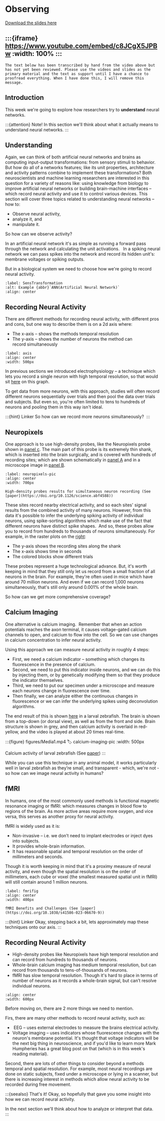 # Observing

[Download the slides here](slides/W6-V0-observing.pptx)

:::{iframe} https://www.youtube.com/embed/c8JCgX5JPBw
:width: 100%
:::
---

```{danger} Work in progress
The text below has been transcribed by hand from the video above but has not yet been reviewed. Please use the videos and slides as the primary material and the text as support until I have a chance to proofread everything. When I have done this, I will remove this message.
```

## Introduction

This week we're going to explore how researchers try to **understand** neural networks. 

:::{attention} Note!
In this section we'll think about what it actually means to understand neural networks.
:::

## Understanding

Again, we can think of both artificial neural networks and brains as computing input-output transformations: from sensory stimuli to behavior.
But how do all of a networks features; like its unit properties, architecture and activity patterns combine to implement these transformations?
Both neuroscientists and machine learning researchers are interested in this question for a variety of reasons like: using knowledge from biology to improve artificial neural networks or building brain-machine interfaces – which record neural activity and use it to control various devices.
This section will cover three topics related to understanding neural networks – how to:
* Observe neural activity,
* analyze it, and 
* manipulate it. 

So how can we observe activity?

In an artificial neural network it's as simple as running a forward pass through the network and calculating the unit activations.  
In a spiking neural network we can pass spikes into the network and record its hidden unit's: membrane voltages or spiking outputs.

But in a biological system we need to choose how we're going to record neural activity.

```{figure} figures/sensorimotor.png
:label: SensTransformation
:alt: Example {abbr}`ANN(Artificial Neural Network)`
:align: center
```

## Recording Neural Activity

There are different methods for recording neural activity, with different pros and cons, but one way to describe them is on a 2d axis where: 

* The x-axis – shows the methods temporal resolution 
* The y-axis – shows the number of neurons the method can record simultaneously

```{figure} figures/observingPicture1.png
:label: axis
:align: center
:width: 500px
```

In previous sections we introduced electrophysiology <!-- find a link to this --> – a technique which lets you record a single neuron with high temporal resolution, so that would sit [here](#axis) on this graph.  

To get data from more neurons, with this approach, studies will often record different neurons sequentially over trials and then pool the data over trials and subjects. But even so, you're often limited to tens to hundreds of neurons and pooling them in this way isn't ideal. 

:::{hint} Linker
So how can we record more neurons simultaneously? 
:::

## Neuropixels

One approach is to use high-density probes, like the Neuropixels probe shown in [panel c](#neuropixels-pic).
The main part of this probe is its extremely thin shank, which is inserted into the brain surgically, and is covered with hundreds of recording sites; which are shown schematically in [panel A](#neuropixels-pic) and in a microscope image in [panel B](#neuropixels-pic).

```{figure} figures/observingPicture2.png
:label: neuropixels-pic
:align: center
:width: 700px

High-density probes results for simultaneous neuron recording (See [paper](https://doi.org/10.1126/science.abf4588))
```

These sites record nearby electrical activity, and so each sites' signal results from the combined activity of many neurons. However, from this data it's possible to infer the underlying spiking activity of individual neurons, using spike-sorting algorithms which make use of the fact that different neurons have distinct spike shapes. 
And so, these probes allow you to record from hundreds to thousands of neurons simultaneously. For example, in the raster plots on the [right](#neuropixels-pic):

* The y-axis shows the recording sites along the shank
* The x-axis shows time in seconds
* The colored blocks show different trials

These probes represent a huge technological advance. But, it's worth keeping in mind that they still only let us record from a small fraction of all neurons in the brain. For example, they're often used in mice which have around 70 million neurons. And even if we can record 1,000 neurons simultaneously, that's still only around 0.001% of the whole brain.

So how can we get more comprehensive coverage? 

## Calcium Imaging

One alternative is calcium imaging. 
Remember that when an action potentials reaches the axon terminal, it causes voltage-gated calcium channels to open, and calcium to flow into the cell. So we can use changes in calcium concentration to infer neural activity. 

Using this approach we can measure neural activity in roughly 4 steps:

* First, we need a calcium indicator – something which changes its fluorescence in the presence of calcium.
* Second, we need to put this indicator inside neurons, and we can do this by injecting them, or by genetically modifying them so that they produce the indicator themselves. 
* Third, we need to put our specimen under a microscope and measure each neurons change in fluorescence over time.
* Then finally, we can analyze either the continuous changes in fluorescence or we can infer the underlying spikes using deconvolution algorithms.  

The end result of this is shown [here](#calcium-imaging-pic) in a larval zebrafish. The brain is shown from a top-down (or dorsal view), as well as from the front and side. Brain structure is shown in grey, and then calcium activity is overlaid in red-yellow, and the video is played at about 20 times real-time.

:::{figure} figures/Media1.mp4
:label: calcium-imaging-pic
:width: 500px

Calcium activity of larval zebrafish (See [paper](https://doi.org/10.3389/fncir.2013.00065))
:::

While you can use this technique in any animal model, it works particularly well in larval zebrafish as they’re small, and transparent - which, we're not - so how can we image neural activity in humans?  

## fMRI

In humans, one of the most commonly used methods is functional magnetic resonance imaging or fMRI: which measures changes in blood flow to regions of the brain. As more active areas require more oxygen, and vice versa, this serves as another proxy for neural activity. 

fMRI is widely used as it is: 

* Non-invasive – i.e. we don’t need to implant electrodes or inject dyes into subjects.
* It provides whole-brain information.
* It has reasonable spatial and temporal resolution on the order of millimeters and seconds.  

Though it is worth keeping in mind that it's a proximy measure of neural activity, and even though the spatial resolution is on the order of millimeters, each cube or voxel (the smallest measured spatial unit in fMRI) will still contain around 1 million neurons.

```{figure} figures/observingPicture4.png
:label: fmrifig
:align: center
:width: 400px

fMRI Benefits and Challenges (See [paper](https://doi.org/10.1038/s41586-023-06670-9))
```
:::{hint} Linker
Okay, stepping back a bit, lets approximately map these techniques onto our axis.
:::

## Recording Neural Activity

* High-density probes like Neuropixels have high temporal resolution and can record from hundreds to thousands of neurons.
* Whole-brain calcium imaging has medium temporal resolution, but can record from thousands to tens-of-thousands of neurons.
* fMRI has slow temporal resolution. Though it's hard to place in terms of number of neurons as it records a whole-brain signal, but can’t resolve individual neurons.

```{figure} figures/observingPicture5.png
:align: center
:width: 600px
```

Before moving on, there are 2 more things we need to mention.

Firs, there are many other methods to record neural activity, such as:

*  EEG – uses external electrodes to measure the brains electrical activity.
* Voltage imaging – uses indicators whose fluorescence changes with the neuron's membrane potential. It's thought that voltage indicators will be the next big thing in neuroscience, and if you'd like to learn more Mark Humpheries has a great blog post on that (which is in this week's reading material).

Second, there are lots of other things to consider beyond a methods temporal and spatial resolution. For example, most neural recordings are done on static subjects, fixed under a microscope or lying in a scanner, but there is increasing interest in methods which allow neural activity to be recorded during free movement.

:::{seealso} That's it!
Okay, so hopefully that gave you some insight into how we can record neural activity. 

In the next section we'll think about how to analyze or interpret that data.  
:::
